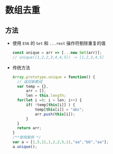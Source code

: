 # 数组去重

## 方法

  - 使用 `ES6` 的 `Set` 和 `...rest` 操作符剔除重复的值

    ```javascript
    const unique = arr => [...new Set(arr)];
    // unique([1,2,2,3,4,4,5]) -> [1,2,3,4,5]
    ```

  - 传统方法

    ```javascript
    Array.prototype.unique = function() {
      // 返回新数组
      var temp = {},
          arr = [],
          len = this.length;
      for(let i =0; i < len; i++) {
          if( !temp[this[i]] ) {
              temp[this[i]] = "abc";
              arr.push(this[i]);
          }
      }
      return arr;
    }
    /**使用案例 */
    var a = [1,5,11,1,2,2,5,11,"aa","bb","aa"];
    a.unique();
    ```
